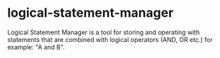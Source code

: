 # logical-statement-manager
Logical Statement Manager is a tool for storing and operating with statements that are combined with logical operators (AND, OR etc.) for example: "A and B".
